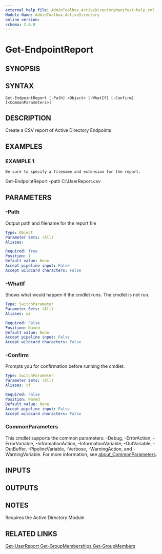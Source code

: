 ```yaml
---
external help file: AdminToolbox.ActiveDirectoryManifest-help.xml
Module Name: AdminToolbox.ActiveDirectory
online version:
schema: 2.0.0
---
```


# Get-EndpointReport

## SYNOPSIS

## SYNTAX

```
Get-EndpointReport [-Path] <Object> [-WhatIf] [-Confirm] [<CommonParameters>]
```

## DESCRIPTION
Create a CSV report of Active Directory Endpoints

## EXAMPLES

### EXAMPLE 1
```
Be sure to specify a filename and extension for the report.
```

Get-EndpointReport -path C:\UserReport.csv

## PARAMETERS

### -Path
Output path and filename for the report file

```yaml
Type: Object
Parameter Sets: (All)
Aliases:

Required: True
Position: 1
Default value: None
Accept pipeline input: False
Accept wildcard characters: False
```

### -WhatIf
Shows what would happen if the cmdlet runs.
The cmdlet is not run.

```yaml
Type: SwitchParameter
Parameter Sets: (All)
Aliases: wi

Required: False
Position: Named
Default value: None
Accept pipeline input: False
Accept wildcard characters: False
```

### -Confirm
Prompts you for confirmation before running the cmdlet.

```yaml
Type: SwitchParameter
Parameter Sets: (All)
Aliases: cf

Required: False
Position: Named
Default value: None
Accept pipeline input: False
Accept wildcard characters: False
```

### CommonParameters
This cmdlet supports the common parameters: -Debug, -ErrorAction, -ErrorVariable, -InformationAction, -InformationVariable, -OutVariable, -OutBuffer, -PipelineVariable, -Verbose, -WarningAction, and -WarningVariable. For more information, see [about_CommonParameters](http://go.microsoft.com/fwlink/?LinkID=113216).

## INPUTS

## OUTPUTS

## NOTES
Requires the Active Directory Module

## RELATED LINKS

[Get-UserReport
Get-GroupMemberships
Get-GroupMembers]()

